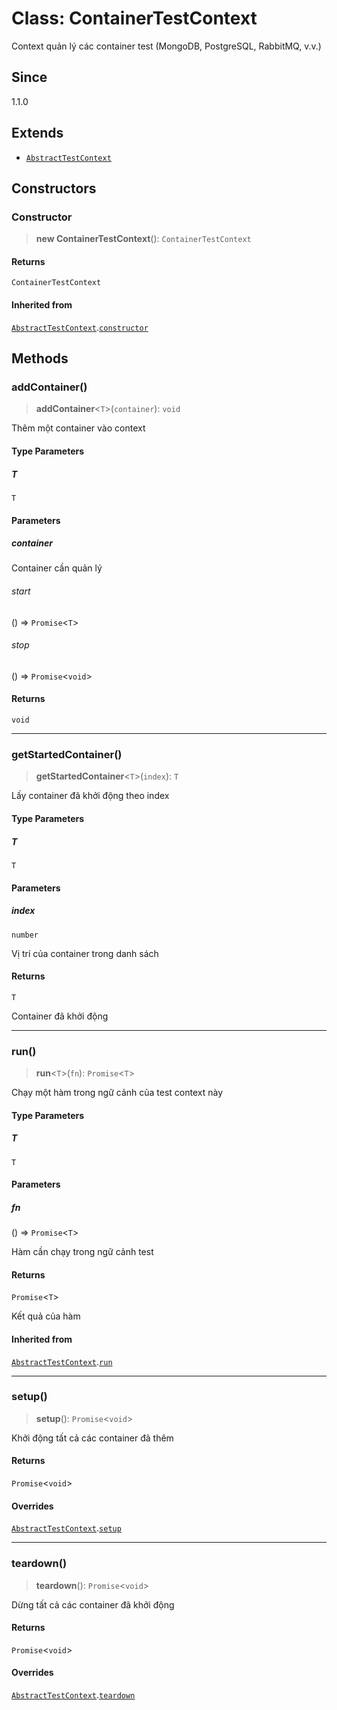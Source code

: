 # Class: ContainerTestContext

Context quản lý các container test (MongoDB, PostgreSQL, RabbitMQ, v.v.)

## Since

1.1.0

## Extends

- [`AbstractTestContext`](/libraries/common-testing/Class.AbstractTestContext.md)

## Constructors

<a id="constructor"></a>

### Constructor

> **new ContainerTestContext**(): `ContainerTestContext`

#### Returns

`ContainerTestContext`

#### Inherited from

[`AbstractTestContext`](/libraries/common-testing/Class.AbstractTestContext.md).[`constructor`](/libraries/common-testing/Class.AbstractTestContext.md#constructor)

## Methods

<a id="addcontainer"></a>

### addContainer()

> **addContainer**\<`T`\>(`container`): `void`

Thêm một container vào context

#### Type Parameters

##### T

`T`

#### Parameters

##### container

Container cần quản lý

###### start

() => `Promise`\<`T`\>

###### stop

() => `Promise`\<`void`\>

#### Returns

`void`

---

<a id="getstartedcontainer"></a>

### getStartedContainer()

> **getStartedContainer**\<`T`\>(`index`): `T`

Lấy container đã khởi động theo index

#### Type Parameters

##### T

`T`

#### Parameters

##### index

`number`

Vị trí của container trong danh sách

#### Returns

`T`

Container đã khởi động

---

<a id="run"></a>

### run()

> **run**\<`T`\>(`fn`): `Promise`\<`T`\>

Chạy một hàm trong ngữ cảnh của test context này

#### Type Parameters

##### T

`T`

#### Parameters

##### fn

() => `Promise`\<`T`\>

Hàm cần chạy trong ngữ cảnh test

#### Returns

`Promise`\<`T`\>

Kết quả của hàm

#### Inherited from

[`AbstractTestContext`](/libraries/common-testing/Class.AbstractTestContext.md).[`run`](/libraries/common-testing/Class.AbstractTestContext.md#run)

---

<a id="setup"></a>

### setup()

> **setup**(): `Promise`\<`void`\>

Khởi động tất cả các container đã thêm

#### Returns

`Promise`\<`void`\>

#### Overrides

[`AbstractTestContext`](/libraries/common-testing/Class.AbstractTestContext.md).[`setup`](/libraries/common-testing/Class.AbstractTestContext.md#setup)

---

<a id="teardown"></a>

### teardown()

> **teardown**(): `Promise`\<`void`\>

Dừng tất cả các container đã khởi động

#### Returns

`Promise`\<`void`\>

#### Overrides

[`AbstractTestContext`](/libraries/common-testing/Class.AbstractTestContext.md).[`teardown`](/libraries/common-testing/Class.AbstractTestContext.md#teardown)
